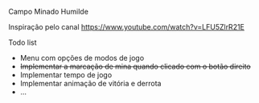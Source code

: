 Campo Minado Humilde

Inspiração pelo canal https://www.youtube.com/watch?v=LFU5ZlrR21E

Todo list

 - Menu com opções de modos de jogo
 - ~~Implementar a marcação de mina quando clicado com o botão direito~~
 - Implementar tempo de jogo
 - Implementar animação de vitória e derrota
 - ...
